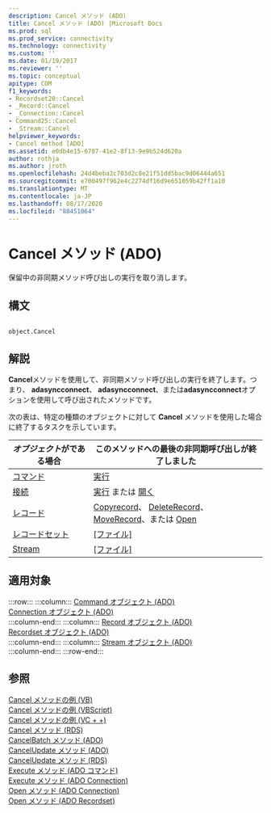 ```yaml
---
description: Cancel メソッド (ADO)
title: Cancel メソッド (ADO) |Microsoft Docs
ms.prod: sql
ms.prod_service: connectivity
ms.technology: connectivity
ms.custom: ''
ms.date: 01/19/2017
ms.reviewer: ''
ms.topic: conceptual
apitype: COM
f1_keywords:
- Recordset20::Cancel
- _Record::Cancel
- _Connection::Cancel
- Command25::Cancel
- _Stream::Cancel
helpviewer_keywords:
- Cancel method [ADO]
ms.assetid: e0db4e15-6787-41e2-8f13-9e9b524d620a
author: rothja
ms.author: jroth
ms.openlocfilehash: 24d4beba2c703d2c8e21f51dd5bac9d06444a651
ms.sourcegitcommit: e700497f962e4c2274df16d9e651059b42ff1a10
ms.translationtype: MT
ms.contentlocale: ja-JP
ms.lasthandoff: 08/17/2020
ms.locfileid: "88451064"
---
```

# <a name="cancel-method-ado"></a>Cancel メソッド (ADO)
保留中の非同期メソッド呼び出しの実行を取り消します。  
  
## <a name="syntax"></a>構文  
  
```  
  
object.Cancel  
```  
  
## <a name="remarks"></a>解説  
 **Cancel**メソッドを使用して、非同期メソッド呼び出しの実行を終了します。つまり、 **adasyncconnect**、 **adasyncconnect**、または**adasyncconnect**オプションを使用して呼び出されたメソッドです。  
  
 次の表は、特定の種類のオブジェクトに対して **Cancel** メソッドを使用した場合に終了するタスクを示しています。  
  
|*オブジェクト*がである場合|このメソッドへの最後の非同期呼び出しが終了しました|  
|----------------------|-------------------------------------------------------------|  
|[コマンド](../../../ado/reference/ado-api/command-object-ado.md)|[実行](../../../ado/reference/ado-api/execute-method-ado-command.md)|  
|[接続](../../../ado/reference/ado-api/connection-object-ado.md)|[実行](../../../ado/reference/ado-api/execute-method-ado-connection.md) または [開く](../../../ado/reference/ado-api/open-method-ado-connection.md)|  
|[レコード](../../../ado/reference/ado-api/record-object-ado.md)|[Copyrecord](../../../ado/reference/ado-api/copyrecord-method-ado.md)、 [DeleteRecord](../../../ado/reference/ado-api/deleterecord-method-ado.md)、 [MoveRecord](../../../ado/reference/ado-api/moverecord-method-ado.md)、または [Open](../../../ado/reference/ado-api/open-method-ado-record.md)|  
|[レコードセット](../../../ado/reference/ado-api/recordset-object-ado.md)|[[ファイル]](../../../ado/reference/ado-api/open-method-ado-recordset.md)|  
|[Stream](../../../ado/reference/ado-api/stream-object-ado.md)|[[ファイル]](../../../ado/reference/ado-api/open-method-ado-stream.md)|  
  
## <a name="applies-to"></a>適用対象  

:::row:::
    :::column:::
        [Command オブジェクト (ADO)](../../../ado/reference/ado-api/command-object-ado.md)  
        [Connection オブジェクト (ADO)](../../../ado/reference/ado-api/connection-object-ado.md)  
    :::column-end:::
    :::column:::
        [Record オブジェクト (ADO)](../../../ado/reference/ado-api/record-object-ado.md)  
        [Recordset オブジェクト (ADO)](../../../ado/reference/ado-api/recordset-object-ado.md)  
    :::column-end:::
    :::column:::
        [Stream オブジェクト (ADO)](../../../ado/reference/ado-api/stream-object-ado.md)  
    :::column-end:::
:::row-end:::

## <a name="see-also"></a>参照  
 [Cancel メソッドの例 (VB)](../../../ado/reference/ado-api/cancel-method-example-vb.md)   
 [Cancel メソッドの例 (VBScript)](../../../ado/reference/rds-api/cancel-method-example-vbscript.md)   
 [Cancel メソッドの例 (VC + +)](../../../ado/reference/ado-api/cancel-method-example-vc.md)   
 [Cancel メソッド (RDS)](../../../ado/reference/rds-api/cancel-method-rds.md)   
 [CancelBatch メソッド (ADO)](../../../ado/reference/ado-api/cancelbatch-method-ado.md)   
 [CancelUpdate メソッド (ADO)](../../../ado/reference/ado-api/cancelupdate-method-ado.md)   
 [CancelUpdate メソッド (RDS)](../../../ado/reference/rds-api/cancelupdate-method-rds.md)   
 [Execute メソッド (ADO コマンド)](../../../ado/reference/ado-api/execute-method-ado-command.md)   
 [Execute メソッド (ADO Connection)](../../../ado/reference/ado-api/execute-method-ado-connection.md)   
 [Open メソッド (ADO Connection)](../../../ado/reference/ado-api/open-method-ado-connection.md)   
 [Open メソッド (ADO Recordset)](../../../ado/reference/ado-api/open-method-ado-recordset.md)
